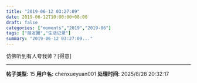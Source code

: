 ```yaml
---
title: "2019-06-12 03:27:09"
date: 2019-06-12T10:00:00+08:00
draft: false
categories: ["moments","2019","2019-06"]
tags: ["朋友圈","生活记录"]
summary: "2019-06-12 03:27:09..."
---
```


仿佛听到有人夸我帅？[得意]

---

**帖子类型:** 15
**用户名:** chenxueyuan001
**处理时间:** 2025/8/28 20:32:17